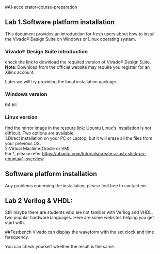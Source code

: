 #AI-accelerator-course-preparation


## Lab 1.Software platform installation
This document provides an introduction for fresh users about how to install the Vivado® Design Suite on Windows or Linux operating system. 
### Vivado® Design Suite introduction

check the [link](https://www.badu.com) to download the required version of Vivado® Design Suite.\
**Note**:
Download from the official website may require you register for an Xilinx account.

Later we will try providing the local installation package. 
### Windows version
64 bit
### Linux version
find the mirror image in the [resoure link](http://old-releases.ubuntu.com/releases/18.04.4/):
Ubuntu Linux's installation is not difficult.
Two options are available:\
1.Direct installation on your PC or Laptop, but it will erase all the files from your previous OS.\
2.Virtual Machine(Oracle or VM)\
For 1, please refer https://ubuntu.com/tutorials/create-a-usb-stick-on-ubuntu#1-overview

## Software platform installation


Any problems conerning the installation, please feel free to contact me.


## Lab 2 Verilog & VHDL:
Still maybe there are students who are not familiar with Verilog and VHDL, two popular hardware languages.
Here are some websites helping you get start with. 

##Testbench
Vivado can display the waveform with the set clock and time ferequency.


You can check yourself whether the result is the same.





